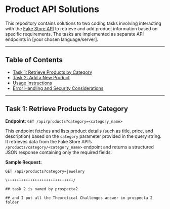 # Product API Solutions

This repository contains solutions to two coding tasks involving interacting with the [Fake Store API](https://fakestoreapi.com/) to retrieve and add product information based on specific requirements. The tasks are implemented as separate API endpoints in [your chosen language/server].

---

## Table of Contents

- [Task 1: Retrieve Products by Category](#task-1-retrieve-products-by-category)
- [Task 2: Add a New Product](#task-2-add-a-new-product)
- [Usage Instructions](#usage-instructions)
- [Error Handling and Security Considerations](#error-handling-and-security-considerations)

---

## Task 1: Retrieve Products by Category

**Endpoint:** `GET /api/products?category=<category_name>`

This endpoint fetches and lists product details (such as title, price, and description) based on the `category` parameter provided in the query string. It retrieves data from the Fake Store API’s `/products/category/<category_name>` endpoint and returns a structured JSON response containing only the required fields.

**Sample Request:**

```http
GET /api/products?category=jewelery

\+++++++++++++++++++++++++++++/

## task 2 is named by prospecta2

## and I put all the Theoretical Challenges answer in prospecta 2 folder
